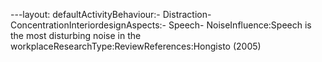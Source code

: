 ---layout: defaultActivityBehaviour:- Distraction- ConcentrationInteriordesignAspects:- Speech- NoiseInfluence:Speech is the most disturbing noise in the workplaceResearchType:ReviewReferences:Hongisto (2005)
